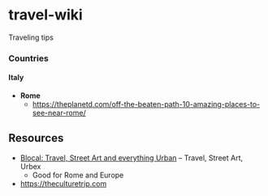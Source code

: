 # travel-wiki
Traveling tips

### Countries

#### Italy 

- **Rome**
  - https://theplanetd.com/off-the-beaten-path-10-amazing-places-to-see-near-rome/

## Resources
- [Blocal: Travel, Street Art and everything Urban](https://www.blocal-travel.com)
  – Travel, Street Art, Urbex
  - Good for Rome and Europe
- https://theculturetrip.com
